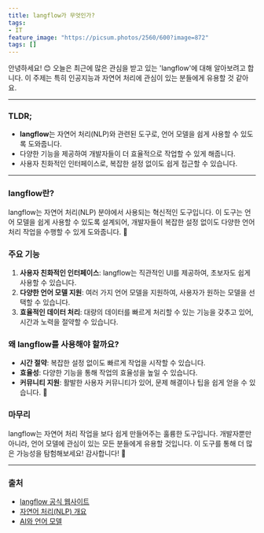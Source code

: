 ```yaml
---
title: langflow가 무엇인가?
tags: 
- IT
feature_image: "https://picsum.photos/2560/600?image=872"
tags: []
---
```


안녕하세요! 😊 오늘은 최근에 많은 관심을 받고 있는 'langflow'에 대해 알아보려고 합니다. 이 주제는 특히 인공지능과 자연어 처리에 관심이 있는 분들에게 유용할 것 같아요.

---

### TLDR;
- **langflow**는 자연어 처리(NLP)와 관련된 도구로, 언어 모델을 쉽게 사용할 수 있도록 도와줍니다.
- 다양한 기능을 제공하여 개발자들이 더 효율적으로 작업할 수 있게 해줍니다.
- 사용자 친화적인 인터페이스로, 복잡한 설정 없이도 쉽게 접근할 수 있습니다.

---

### langflow란?
langflow는 자연어 처리(NLP) 분야에서 사용되는 혁신적인 도구입니다. 이 도구는 언어 모델을 쉽게 사용할 수 있도록 설계되어, 개발자들이 복잡한 설정 없이도 다양한 언어 처리 작업을 수행할 수 있게 도와줍니다. 🌟

### 주요 기능
1. **사용자 친화적인 인터페이스**: langflow는 직관적인 UI를 제공하여, 초보자도 쉽게 사용할 수 있습니다.
2. **다양한 언어 모델 지원**: 여러 가지 언어 모델을 지원하여, 사용자가 원하는 모델을 선택할 수 있습니다.
3. **효율적인 데이터 처리**: 대량의 데이터를 빠르게 처리할 수 있는 기능을 갖추고 있어, 시간과 노력을 절약할 수 있습니다.

### 왜 langflow를 사용해야 할까요?
- **시간 절약**: 복잡한 설정 없이도 빠르게 작업을 시작할 수 있습니다.
- **효율성**: 다양한 기능을 통해 작업의 효율성을 높일 수 있습니다.
- **커뮤니티 지원**: 활발한 사용자 커뮤니티가 있어, 문제 해결이나 팁을 쉽게 얻을 수 있습니다. 🤝

### 마무리
langflow는 자연어 처리 작업을 보다 쉽게 만들어주는 훌륭한 도구입니다. 개발자뿐만 아니라, 언어 모델에 관심이 있는 모든 분들에게 유용할 것입니다. 이 도구를 통해 더 많은 가능성을 탐험해보세요! 감사합니다! 🙏

---

### 출처
- [langflow 공식 웹사이트](https://www.langflow.com)
- [자연어 처리(NLP) 개요](https://www.nltk.org)
- [AI와 언어 모델](https://www.openai.com)